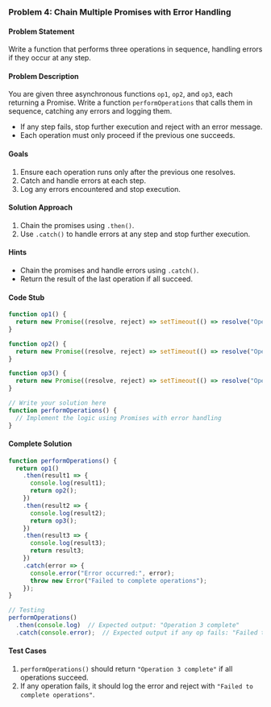 ### Problem 4: Chain Multiple Promises with Error Handling
#### Problem Statement
Write a function that performs three operations in sequence, handling errors if they occur at any step.

#### Problem Description
You are given three asynchronous functions `op1`, `op2`, and `op3`, each returning a Promise. Write a function `performOperations` that calls them in sequence, catching any errors and logging them.

- If any step fails, stop further execution and reject with an error message.
- Each operation must only proceed if the previous one succeeds.

#### Goals
1. Ensure each operation runs only after the previous one resolves.
2. Catch and handle errors at each step.
3. Log any errors encountered and stop execution.

#### Solution Approach
1. Chain the promises using `.then()`.
2. Use `.catch()` to handle errors at any step and stop further execution.

#### Hints
- Chain the promises and handle errors using `.catch()`.
- Return the result of the last operation if all succeed.

#### Code Stub
```javascript
function op1() {
  return new Promise((resolve, reject) => setTimeout(() => resolve("Operation 1 complete"), 1000));
}

function op2() {
  return new Promise((resolve, reject) => setTimeout(() => resolve("Operation 2 complete"), 1000));
}

function op3() {
  return new Promise((resolve, reject) => setTimeout(() => resolve("Operation 3 complete"), 1000));
}

// Write your solution here
function performOperations() {
  // Implement the logic using Promises with error handling
}
```

#### Complete Solution
```javascript
function performOperations() {
  return op1()
    .then(result1 => {
      console.log(result1);
      return op2();
    })
    .then(result2 => {
      console.log(result2);
      return op3();
    })
    .then(result3 => {
      console.log(result3);
      return result3;
    })
    .catch(error => {
      console.error("Error occurred:", error);
      throw new Error("Failed to complete operations");
    });
}

// Testing
performOperations()
  .then(console.log)  // Expected output: "Operation 3 complete"
  .catch(console.error);  // Expected output if any op fails: "Failed to complete operations"
```

#### Test Cases
1. `performOperations()` should return `"Operation 3 complete"` if all operations succeed.
2. If any operation fails, it should log the error and reject with `"Failed to complete operations"`.